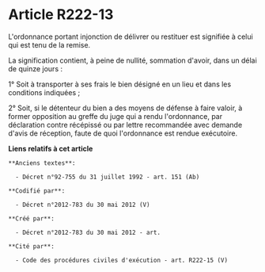 # Article R222-13

L'ordonnance portant injonction de délivrer ou restituer est signifiée à celui qui est tenu de la remise.

La signification contient, à peine de nullité, sommation d'avoir, dans un délai de quinze jours :

1° Soit à transporter à ses frais le bien désigné en un lieu et dans les conditions indiquées ;

2° Soit, si le détenteur du bien a des moyens de défense à faire valoir, à former opposition au greffe du juge qui a rendu
l'ordonnance, par déclaration contre récépissé ou par lettre recommandée avec demande d'avis de réception, faute de quoi
l'ordonnance est rendue exécutoire.

**Liens relatifs à cet article**

	**Anciens textes**:

	  - Décret n°92-755 du 31 juillet 1992 - art. 151 (Ab)

	**Codifié par**:

	  - Décret n°2012-783 du 30 mai 2012 (V)

	**Créé par**:

	  - Décret n°2012-783 du 30 mai 2012 - art.

	**Cité par**:

	  - Code des procédures civiles d'exécution - art. R222-15 (V)
